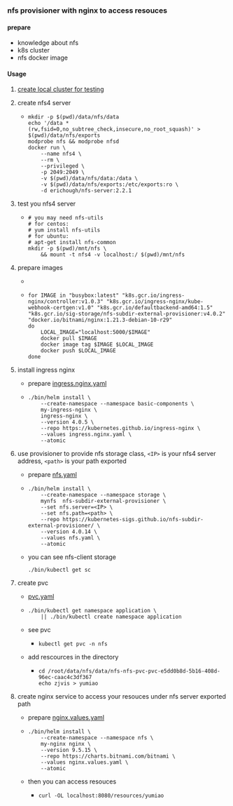### nfs provisioner with nginx to access resouces

#### prepare

* knowledge about nfs
* k8s cluster
* nfs docker image

#### Usage

1. [create local cluster for testing](../basic/local.cluster.for.testing.md)

2. create nfs4 server
    * ```
      mkdir -p $(pwd)/data/nfs/data
      echo '/data *(rw,fsid=0,no_subtree_check,insecure,no_root_squash)' > $(pwd)/data/nfs/exports
      modprobe nfs && modprobe nfsd
      docker run \
          --name nfs4 \
          --rm \
          --privileged \
          -p 2049:2049 \
          -v $(pwd)/data/nfs/data:/data \
          -v $(pwd)/data/nfs/exports:/etc/exports:ro \
          -d erichough/nfs-server:2.2.1
      ```
      
3. test you nfs4 server
    * ```
      # you may need nfs-utils
      # for centos:
      # yum install nfs-utils
      # for ubuntu:
      # apt-get install nfs-common
      mkdir -p $(pwd)/mnt/nfs \
          && mount -t nfs4 -v localhost:/ $(pwd)/mnt/nfs
      ```

4. prepare images
    * ```
      ```
    * ```shell
      for IMAGE in "busybox:latest" "k8s.gcr.io/ingress-nginx/controller:v1.0.3" "k8s.gcr.io/ingress-nginx/kube-webhook-certgen:v1.0" "k8s.gcr.io/defaultbackend-amd64:1.5" "k8s.gcr.io/sig-storage/nfs-subdir-external-provisioner:v4.0.2" "docker.io/bitnami/nginx:1.21.3-debian-10-r29"
      do
          LOCAL_IMAGE="localhost:5000/$IMAGE"
          docker pull $IMAGE
          docker image tag $IMAGE $LOCAL_IMAGE
          docker push $LOCAL_IMAGE
      done
      ```

5. install ingress nginx
    * prepare [ingress.nginx.yaml](resources/nfs/ingress.nginx.yaml.md)
    * ```
      ./bin/helm install \
          --create-namespace --namespace basic-components \
          my-ingress-nginx \
          ingress-nginx \
          --version 4.0.5 \
          --repo https://kubernetes.github.io/ingress-nginx \
          --values ingress.nginx.yaml \
          --atomic
      ```

6. use provisioner to provide nfs storage class, `<IP>` is your nfs4 server address, `<path>` is your path exported
     * prepare [nfs.yaml](resources/nfs/nfs.yaml.md)
     * ```
       ./bin/helm install \
           --create-namespace --namespace storage \
           mynfs  nfs-subdir-external-provisioner \
           --set nfs.server=<IP> \
           --set nfs.path=<path> \
           --repo https://kubernetes-sigs.github.io/nfs-subdir-external-provisioner/ \
           --version 4.0.14 \
           --values nfs.yaml \
           --atomic
       ```
     * you can see nfs-client storage
         ```
         ./bin/kubectl get sc
         ```

5. create pvc
    * [pvc.yaml](resources/nfs/pvc.yaml.md)
    * ```
      ./bin/kubectl get namespace application \
          || ./bin/kubectl create namespace application
      ```
    * see pvc
       + ```
         kubectl get pvc -n nfs
         ```
    * add rescources in the directory
       + ```
         cd /root/data/nfs/data/nfs-nfs-pvc-pvc-e5dd0b8d-5b16-408d-96ec-caac4c3df367
         echo zjvis > yumiao
         ```
      
6. create nginx service to access your resouces under nfs server exported path
    * prepare [nginx.values.yaml](resources/nfs/nginx.values.yaml.md)
    * ```
      ./bin/helm install \
          --create-namespace --namespace nfs \
          my-nginx nginx \
          --version 9.5.15 \
          --repo https://charts.bitnami.com/bitnami \
          --values nginx.values.yaml \
          --atomic
      ```
    * then you can access resouces 
        + ```
          curl -OL localhost:8080/resources/yumiao
          ```